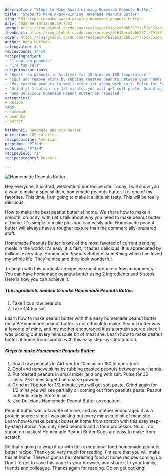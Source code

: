 ```yaml
---
description: "Steps to Make Award-winning Homemade Peanuts Butter"
title: "Steps to Make Award-winning Homemade Peanuts Butter"
slug: 383-steps-to-make-award-winning-homemade-peanuts-butter
date: 2020-09-10T11:56:59.795Z
image: https://img-global.cpcdn.com/recipes/6f618eca5dbb337f/751x532cq70/homemade-peanuts-butter-recipe-main-photo.jpg
thumbnail: https://img-global.cpcdn.com/recipes/6f618eca5dbb337f/751x532cq70/homemade-peanuts-butter-recipe-main-photo.jpg
cover: https://img-global.cpcdn.com/recipes/6f618eca5dbb337f/751x532cq70/homemade-peanuts-butter-recipe-main-photo.jpg
author: Rena Hoffman
ratingvalue: 4.8
reviewcount: 14454
recipeingredient:
- "1 cup raw peanuts"
- "1/4 tsp salt"
recipeinstructions:
- "Roast raw peanuts in Airfryer for 10 mins on 180 temperature."
- "Cool and remove skins by rubbing roasted peanuts between your hands."
- "Put roasted peanuts in small mixer jar along with salt. Pulse for 30 secs..2-3 times to get fine coarse powder."
- "Grind at 1 button for 1/2 minute..you will get soft paste. Grind again for 1/2 mins.you will see partially oil coming out from peanuts paste. Peanut butter is ready. Store in jar."
- "Use Delicious Homemade Peanut Butter as required."
categories:
- Recipe
tags:
- homemade
- peanuts
- butter

katakunci: homemade peanuts butter 
nutrition: 182 calories
recipecuisine: American
preptime: "PT32M"
cooktime: "PT36M"
recipeyield: "1"
recipecategory: Dessert

---
```



![Homemade Peanuts Butter](https://img-global.cpcdn.com/recipes/6f618eca5dbb337f/751x532cq70/homemade-peanuts-butter-recipe-main-photo.jpg)

Hey everyone, it is Brad, welcome to our recipe site. Today, I will show you a way to make a special dish, homemade peanuts butter. It is one of my favorites. This time, I am going to make it a little bit tasty. This will be really delicious.

How to make the best peanut butter at home. We share how to make it smooth, crunchy, with Let&#39;s talk about why you need to make peanut butter at home. It&#39;s simple to make plus you can easily add. Homemade peanut butter will always have a rougher texture than the commercially-prepared stuff.

Homemade Peanuts Butter is one of the most favored of current trending meals in the world. It's easy, it is fast, it tastes delicious. It is appreciated by millions every day. Homemade Peanuts Butter is something which I've loved my whole life. They're nice and they look wonderful.


To begin with this particular recipe, we must prepare a few components. You can have homemade peanuts butter using 2 ingredients and 5 steps. Here is how you can achieve it.

<!--inarticleads1-->

##### The ingredients needed to make Homemade Peanuts Butter:

1. Take 1 cup raw peanuts
1. Take 1/4 tsp salt


Learn how to make peanut butter with this easy homemade peanut butter recipe! Homemade peanut butter is not difficult to make. Peanut butter was a favorite of mine, and my mother encouraged it as a protein source since I was picking out every minuscule bit of meat she. Learn how to make peanut butter at home from scratch with this easy step-by-step tutorial. 

<!--inarticleads2-->

##### Steps to make Homemade Peanuts Butter:

1. Roast raw peanuts in Airfryer for 10 mins on 180 temperature.
1. Cool and remove skins by rubbing roasted peanuts between your hands.
1. Put roasted peanuts in small mixer jar along with salt. Pulse for 30 secs..2-3 times to get fine coarse powder.
1. Grind at 1 button for 1/2 minute..you will get soft paste. Grind again for 1/2 mins.you will see partially oil coming out from peanuts paste. Peanut butter is ready. Store in jar.
1. Use Delicious Homemade Peanut Butter as required.


Peanut butter was a favorite of mine, and my mother encouraged it as a protein source since I was picking out every minuscule bit of meat she. Learn how to make peanut butter at home from scratch with this easy step-by-step tutorial. You only need peanuts and a food processor. No oil, no sugar, no nasties! Homemade Peanut Butter Cups are easy to make from scratch. 

So that's going to wrap it up with this exceptional food homemade peanuts butter recipe. Thank you very much for reading. I'm sure that you will make this at home. There is gonna be interesting food at home recipes coming up. Don't forget to save this page in your browser, and share it to your family, friends and colleague. Thanks again for reading. Go on get cooking!
